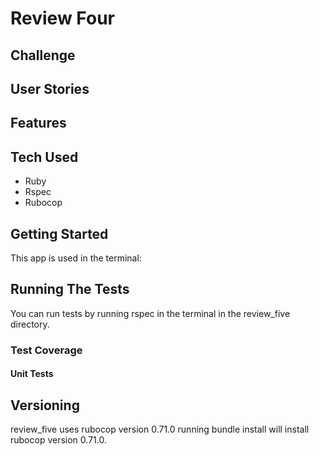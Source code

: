 # Review Four



## Challenge



## User Stories



## Features



## Tech Used

- Ruby
- Rspec
- Rubocop

## Getting Started

This app is used in the terminal:



## Running The Tests

You can run tests by running rspec in the terminal in the review_five directory.

### Test Coverage

#### Unit Tests



## Versioning

review_five uses rubocop version 0.71.0 running bundle install will install rubocop version 0.71.0.
